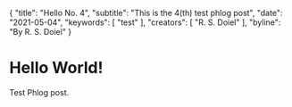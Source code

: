 {
	"title": "Hello No. 4",
	"subtitle": "This is the 4(th) test phlog post",
	"date": "2021-05-04",
	"keywords": [ "test" ],
	"creators": [ "R. S. Doiel" ],
	"byline": "By R. S. Doiel"
}


# Hello World!

Test Phlog post.
